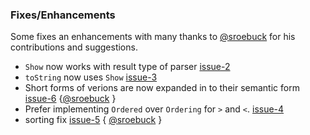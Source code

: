 ### Fixes/Enhancements

Some fixes an enhancements with many thanks to [@sroebuck][sroebuck] for his contributions and suggestions.

- `Show` now works with result type of parser [issue-2][i2]
- `toString` now uses `Show` [issue-3][i3]
- Short forms of verions are now expanded in to their semantic form [issue-6][i6] {[@sroebuck][sroebuck] }
- Prefer implementing `Ordered` over `Ordering` for `>` and `<`. [issue-4][i4]
- sorting fix [issue-5][i5] { [@sroebuck][sroebuck] }

[sroebuck]: https://github.com/sroebuck
[i2]: https://github.com/softprops/semverfi/issues/2
[i3]: https://github.com/softprops/semverfi/issues/3
[i4]: https://github.com/softprops/semverfi/issues/4
[i5]: https://github.com/softprops/semverfi/pull/5
[i6]: https://github.com/softprops/semverfi/pull/6
